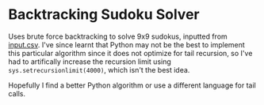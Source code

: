 # Backtracking Sudoku Solver

Uses brute force backtracking to solve 9x9 sudokus, inputted from [input.csv](input.csv). I've since learnt that Python may not be the best to implement this particular algorithm since it does not optimize for tail recursion, so I've had to artifically increase the recursion limit using `sys.setrecursionlimit(4000)`, which isn't the best idea.   

Hopefully I find a better Python algorithm or use a different language for tail calls.